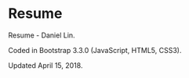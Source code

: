 # Resume

Resume - Daniel Lin.

Coded in Bootstrap 3.3.0 (JavaScript, HTML5, CSS3).

Updated April 15, 2018.